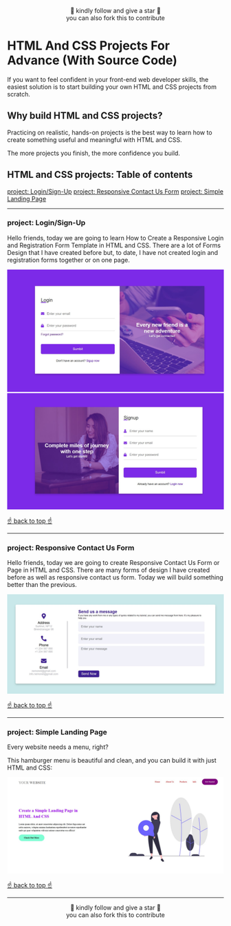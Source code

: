 <p align="center">🙏 kindly follow and give a star 🙏<br> you can also fork this to contribute</p>



# HTML And CSS Projects For Advance (With Source Code)

If you want to feel confident in your front-end web developer skills, the easiest solution is to start building your own HTML and CSS projects from scratch.

## Why build HTML and CSS projects?

Practicing on realistic, hands-on projects is the best way to learn how to create something useful and meaningful with HTML and CSS.

The more projects you finish, the more confidence you build.

## HTML and CSS projects: Table of contents

 [project: Login/Sign-Up](#project-loginsign-up)
 [project: Responsive Contact Us Form](#project-responsive-contact-us-form)
 [project: Simple Landing Page](#project-simple-landing-page)



---

### project: Login/Sign-Up

Hello friends, today we are going to learn How to Create a Responsive Login and Registration Form Template in HTML and CSS. There are a lot of Forms Design that I have created before but, to date, I have not created login and registration forms together or on one page.

<img src="../../Images/adv/1.jpg" alt="Description" width="auto" height="auto">
<img src="../../Images/adv/11.jpg" alt="Description" width="auto" height="auto">


[☝️ back to top ☝️](#html-and-css-projects-table-of-contents)      


---

### project: Responsive Contact Us Form

Hello friends, today we are going to create Responsive Contact Us Form or Page in HTML and CSS. There are many forms of design I  have created before as well as responsive contact us form. Today we will build something better than the previous.

<img src="../../Images/adv/2.jpg" alt="Description" width="auto" height="auto">


[☝️ back to top ☝️](#html-and-css-projects-table-of-contents)



---

### project: Simple Landing Page

Every website needs a menu, right?

This hamburger menu is beautiful and clean, and you can build it with just HTML and CSS:

<img src="../../Images/adv/3.jpg" alt="Description" width="auto" height="auto">


[☝️ back to top ☝️](#html-and-css-projects-table-of-contents)



---



<p align="center">🙏 kindly follow and give a star 🙏<br> you can also fork this to contribute</p>




